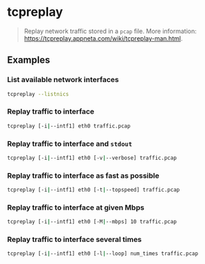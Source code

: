 # tcpreplay

> Replay network traffic stored in a `pcap` file. More information: <https://tcpreplay.appneta.com/wiki/tcpreplay-man.html>.

## Examples

### List available network interfaces

```bash
tcpreplay --listnics
```

### Replay traffic to interface

```bash
tcpreplay [-i|--intf1] eth0 traffic.pcap
```

### Replay traffic to interface and `stdout`

```bash
tcpreplay [-i|--intf1] eth0 [-v|--verbose] traffic.pcap
```

### Replay traffic to interface as fast as possible

```bash
tcpreplay [-i|--intf1] eth0 [-t|--topspeed] traffic.pcap
```

### Replay traffic to interface at given Mbps

```bash
tcpreplay [-i|--intf1] eth0 [-M|--mbps] 10 traffic.pcap
```

### Replay traffic to interface several times

```bash
tcpreplay [-i|--intf1] eth0 [-l|--loop] num_times traffic.pcap
```
